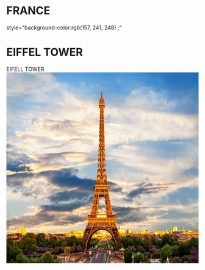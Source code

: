 # FRANCE
<!DOCTYPE html>
<html>
  
   <head>
     <body></body> style="background-color:rgb(157, 241, 248) ;"</body>
<body>
<h1> EIFFEL TOWER</h1>
              <h1"font: size L 100px;px;">  EIFELL TOWER  </h1>
              <img src="Paris.jpg" witdth="500" height="500" alt="Paris" 
              class="center">
              
</body>
</html>
